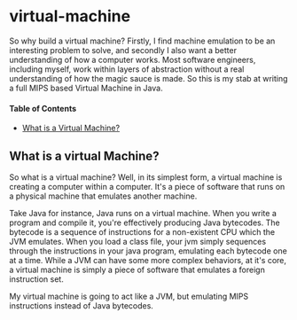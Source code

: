 # virtual-machine

So why build a virtual machine? Firstly, I find machine emulation to be an interesting problem to solve, and secondly I also 
want a better understanding of how a computer works. Most software engineers, including myself, work within layers of 
abstraction without a real understanding of how the magic sauce is made. So this is my stab at writing a full MIPS based 
Virtual Machine in Java. 

#### Table of Contents

- [What is a Virtual Machine?](#vmDescription)

<a name="vmDescription">What is a virtual Machine?</a>
---
So what is a virtual machine? Well, in its simplest form, a virtual machine is creating a computer within a computer. It's a 
piece of software that runs on a physical machine that emulates another machine. 

Take Java for instance, Java runs on a virtual machine. When you write a program and compile it, you're effectively 
producing Java bytecodes. The bytecode is a sequence of instructions for a non-existent CPU which the JVM emulates. When
you load a class file, your jvm simply sequences through the instructions in your java program, emulating each bytecode 
one at a time. While a JVM can have some more complex behaviors, at it's core, a virtual machine is simply a piece of 
software that emulates a foreign instruction set.

My virtual machine is going to act like a JVM, but emulating MIPS instructions instead of Java bytecodes.


 






